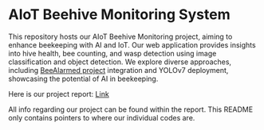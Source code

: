 # AIoT Beehive Monitoring System

This repository hosts our AIoT Beehive Monitoring project, aiming to enhance beekeeping with AI and IoT. Our web application provides insights into hive health, bee counting, and wasp detection using image classification and object detection. We explore diverse approaches, including [BeeAlarmed project](https://github.com/BeeAlarmed/BeeAlarmed) integration and YOLOv7 deployment, showcasing the potential of AI in beekeeping.

Here is our project report: [Link](https://drive.google.com/file/d/1mBOaYGjJRPZtV_cR9se_-DsUp4MsGhS4/view?usp=sharing)

All info regarding our project can be found within the report. This README only contains pointers to where our individual codes are.
